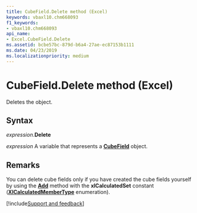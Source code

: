 ```yaml
---
title: CubeField.Delete method (Excel)
keywords: vbaxl10.chm668093
f1_keywords:
- vbaxl10.chm668093
api_name:
- Excel.CubeField.Delete
ms.assetid: bcbe57bc-879d-b6a4-27ae-ec87153b1111
ms.date: 04/23/2019
ms.localizationpriority: medium
---
```



# CubeField.Delete method (Excel)

Deletes the object.


## Syntax

_expression_.**Delete**

_expression_ A variable that represents a **[CubeField](Excel.CubeField.md)** object.


## Remarks

You can delete cube fields only if you have created the cube fields yourself by using the **[Add](Excel.CalculatedMembers.Add.md)** method with the **xlCalculatedSet** constant (**[XlCalculatedMemberType](excel.xlcalculatedmembertype.md)** enumeration).




[!include[Support and feedback](~/includes/feedback-boilerplate.md)]